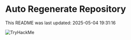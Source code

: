 # Auto Regenerate Repository

This README was last updated: 2025-05-04 19:31:16

 ![TryHackMe](https://tryhackme.com/badge/533634)